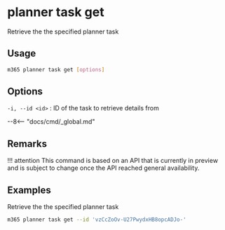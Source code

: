 # planner task get

Retrieve the the specified planner task

## Usage

```sh
m365 planner task get [options]
```

## Options

`-i, --id <id>`
: ID of the task to retrieve details from

--8<-- "docs/cmd/_global.md"

## Remarks

!!! attention
    This command is based on an API that is currently in preview and is subject to change once the API reached general availability.

## Examples

Retrieve the the specified planner task

```sh
m365 planner task get --id 'vzCcZoOv-U27PwydxHB8opcADJo-'
```
